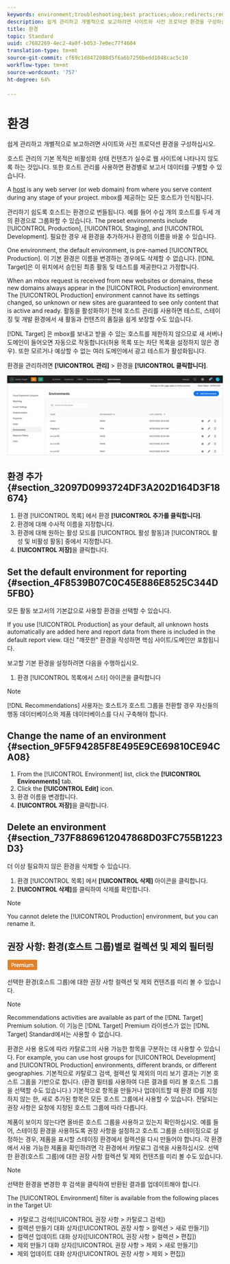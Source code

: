 ```yaml
---
keywords: environment;troubleshooting;best practices;ubox;redirects;redirect;whitelist;blacklist;blocklist;allowlist
description: 쉽게 관리하고 개별적으로 보고하려면 사이트와 사전 프로덕션 환경을 구성하십시오.
title: 환경
topic: Standard
uuid: c7682269-4ec2-4a0f-b053-7e0ec77f4604
translation-type: tm+mt
source-git-commit: cf69c1d8472088d5f6a6b7250bedd1048cac5c10
workflow-type: tm+mt
source-wordcount: '757'
ht-degree: 64%

---
```



# 환경

쉽게 관리하고 개별적으로 보고하려면 사이트와 사전 프로덕션 환경을 구성하십시오.

호스트 관리의 기본 목적은 비활성화 상태 컨텐츠가 실수로 웹 사이트에 나타나지 않도록 하는 것입니다. 또한 호스트 관리를 사용하면 환경별로 보고서 데이터를 구별할 수 있습니다.

A [host](/help/administrating-target/hosts.md) is any web server (or web domain) from where you serve content during any stage of your project. mbox를 제공하는 모든 호스트가 인식됩니다.

관리하기 쉽도록 호스트는 환경으로 번들됩니다. 예를 들어 수십 개의 호스트를 두세 개의 환경으로 그룹화할 수 있습니다. The preset environments include [!UICONTROL Production], [!UICONTROL Staging], and [!UICONTROL Development]. 필요한 경우 새 환경을 추가하거나 환경의 이름을 바꿀 수 있습니다.

One environment, the default environment, is pre-named [!UICONTROL Production]. 이 기본 환경은 이름을 변경하는 경우에도 삭제할 수 없습니다. [!DNL Target]은 이 위치에서 승인된 최종 활동 및 테스트를 제공한다고 가정합니다.

When an mbox request is received from new websites or domains, these new domains always appear in the [!UICONTROL Production] environment. The [!UICONTROL Production] environment cannot have its settings changed, so unknown or new sites are guaranteed to see only content that is active and ready. 활동을 활성화하기 전에 호스트 관리를 사용하면 테스트, 스테이징 및 개발 환경에서 새 활동과 컨텐츠의 품질을 쉽게 보장할 수도 있습니다.

[!DNL Target] 은 mbox를 보내고 받을 수 있는 호스트를 제한하지 않으므로 새 서버나 도메인이 들어오면 자동으로 작동합니다(허용 목록 또는 차단 목록을 설정하지 않은 경우). 또한 모르거나 예상할 수 없는 여러 도메인에서 광고 테스트가 활성화됩니다.

환경을 관리하려면 **[!UICONTROL 관리]** > 환경을 **[!UICONTROL 클릭합니다]**.

![환경 목록](/help/administrating-target/assets/environments.png)

## 환경 추가 {#section_32097D0993724DF3A202D164D3F18674}

1. 환경 [!UICONTROL 목록] 에서 환경 **[!UICONTROL 추가를 클릭합니다]**.
1. 환경에 대해 수사적 이름을 지정합니다.
1. 환경에 대해 원하는 활성 모드를 [!UICONTROL 활성 활동]과 [!UICONTROL 활성 및 비활성 활동] 중에서 지정합니다.
1. **[!UICONTROL 저장]**&#x200B;을 클릭합니다.

## Set the default environment for reporting {#section_4F8539B07C0C45E886E8525C344D5FB0}

모든 활동 보고서의 기본값으로 사용할 환경을 선택할 수 있습니다.

If you use [!UICONTROL Production] as your default, all unknown hosts automatically are added here and report data from there is included in the default report view. 대신 &quot;깨끗한&quot; 환경을 작성하면 핵심 사이트/도메인만 포함됩니다.

보고할 기본 환경을 설정하려면 다음을 수행하십시오.

1. 환경 [!UICONTROL 목록에서 스타] 아이콘을 클릭합니다

>[!NOTE]
>
>[!DNL Recommendations] 사용자는 호스트가 호스트 그룹을 전환할 경우 자신들의 행동 데이터베이스와 제품 데이터베이스를 다시 구축해야 합니다.

## Change the name of an environment {#section_9F5F94285F8E495E9CE69810CE94CA08}

1. From the [!UICONTROL Environment] list, click the **[!UICONTROL Environments]** tab.
1. Click the **[!UICONTROL Edit]** icon.
1. 환경 이름을 변경합니다.
1. **[!UICONTROL 저장]**&#x200B;을 클릭합니다.

## Delete an environment {#section_737F8869612047868D03FC755B1223D3}

더 이상 필요하지 않은 환경을 삭제할 수 있습니다.

1. 환경 [!UICONTROL 목록] 에서 **[!UICONTROL 삭제]** 아이콘을 클릭합니다.
1. **[!UICONTROL 삭제]**&#x200B;를 클릭하여 삭제를 확인합니다.

>[!NOTE]
>
>You cannot delete the [!UICONTROL Production] environment, but you can rename it.

## 권장 사항: 환경(호스트 그룹)별로 컬렉션 및 제외 필터링

![Premium 배지](/help/assets/premium.png)

선택한 환경(호스트 그룹)에 대한 권장 사항 컬렉션 및 제외 컨텐츠를 미리 볼 수 있습니다.

>[!NOTE]
>Recommendations activities are available as part of the [!DNL Target] Premium solution. 이 기능은 [!DNL Target] Premium 라이센스가 없는 [!DNL Target] Standard에서는 사용할 수 없습니다.

환경은 사용 용도에 따라 카탈로그의 사용 가능한 항목을 구분하는 데 사용할 수 있습니다. For example, you can use host groups for [!UICONTROL Development] and [!UICONTROL Production] environments, different brands, or different geographies. 기본적으로 카탈로그 검색, 컬렉션 및 제외의 미리 보기 결과는 기본 호스트 그룹을 기반으로 합니다. (환경 필터를 사용하여 다른 결과를 미리 볼 호스트 그룹을 선택할 수도 있습니다.) 기본적으로 항목을 만들거나 업데이트할 때 환경 ID를 지정하지 않는 한, 새로 추가된 항목은 모든 호스트 그룹에서 사용할 수 있습니다. 전달되는 권장 사항은 요청에 지정된 호스트 그룹에 따라 다릅니다.

제품이 보이지 않는다면 올바른 호스트 그룹을 사용하고 있는지 확인하십시오. 예를 들어, 스테이징 환경을 사용하도록 권장 사항을 설정하고 호스트 그룹을 스테이징으로 설정하는 경우, 제품을 표시할 스테이징 환경에서 컬렉션을 다시 만들어야 합니다. 각 환경에서 사용 가능한 제품을 확인하려면 각 환경에서 카탈로그 검색을 사용하십시오. 선택한 환경(호스트 그룹)에 대한 권장 사항 컬렉션 및 제외 컨텐츠를 미리 볼 수도 있습니다.

>[!NOTE]
>선택한 환경을 변경한 후 검색을 클릭하여 반환된 결과를 업데이트해야 합니다.

The [!UICONTROL Environment] filter is available from the following places in the Target UI:

* 카탈로그 검색([!UICONTROL 권장 사항 > 카탈로그 검색])
* 컬렉션 만들기 대화 상자([!UICONTROL 권장 사항 > 컬렉션 > 새로 만들기])
* 컬렉션 업데이트 대화 상자([!UICONTROL 권장 사항 > 컬렉션 > 편집])
* 제외 만들기 대화 상자([!UICONTROL 권장 사항 > 제외 > 새로 만들기])
* 제외 업데이트 대화 상자([!UICONTROL 권장 사항 > 제외 > 편집])